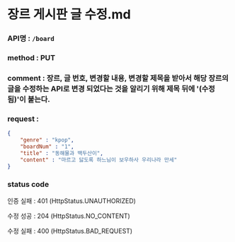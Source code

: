 # 장르 게시판 글 수정.md
### API명 : `/board`

### method : PUT

### comment : 장르, 글 번호, 변경할 내용, 변경할 제목을 받아서 해당 장르의 글을 수정하는 API로 변경 되었다는 것을 알리기 위해 제목 뒤에 '(수정됨)'이 붙는다.

### request :
~~~json
{
    "genre" : "kpop",
    "boardNum" : "1",
    "title" : "동해물과 백두산이",
    "content" : "마르고 닳도록 하느님이 보우하사 우리나라 만세"
}
~~~
### status code
인증 실패 : 401 (HttpStatus.UNAUTHORIZED)

수정 성공 : 204 (HttpStatus.NO_CONTENT)

수정 실패 : 400 (HttpStatus.BAD_REQUEST)